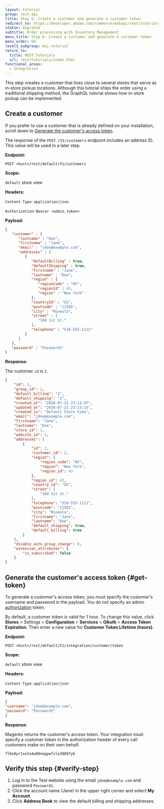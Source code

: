 ```yaml
---
layout: tutorial
group: rest-api
title: Step 6. Create a customer and generate a customer token
redirect_to: https://developer.adobe.com/commerce/webapi/rest/tutorials/inventory/create-customer/
status: migrated
subtitle: Order processing with Inventory Management
menu_title: Step 6. Create a customer and generate a customer token
menu_order: 60
level3_subgroup: msi-tutorial
return_to:
  title: REST Tutorials
  url: rest/tutorials/index.html
functional_areas:
  - Integration
---
```


This step creates a customer that lives close to several stores that serve as in-store pickup locations. Although this tutorial ships the order using a traditional shipping method, the GraphQL tutorial shows how in-store pickup can be implemented.

## Create a customer

If you prefer to use a customer that is already defined on your installation, scroll down to [Generate the customer's access token](#get-token).

The response of the `POST /V1/customers` endpoint includes an address ID. This value will be used in a later step.

**Endpoint:**

`POST <host>/rest/default/V1/customers`

**Scope:**

`default` store view

**Headers:**

`Content-Type`: `application/json`

`Authorization`: `Bearer <admin_token>`

**Payload:**

```json
{
   "customer" : {
      "lastname" : "Doe",
      "firstname" : "Jane",
      "email" : "jdoe@example.com",
      "addresses" : [
         {
            "defaultBilling" : true,
            "defaultShipping" : true,
            "firstname" : "Jane",
            "lastname" : "Doe",
            "region" : {
               "regionCode" : "NY",
               "regionId" : 43,
               "region" : "New York"
            },
            "countryId" : "US",
            "postcode" : "11501",
            "city" : "Mineola",
            "street" : [
               "160 1st St."
            ],
            "telephone" : "516-555-1111"
         }
      ]
   },
   "password" : "Password1"
}
```

**Response:**

The customer `id` is `2`.

```json
{
    "id": 2,
    "group_id": 1,
    "default_billing": "2",
    "default_shipping": "2",
    "created_at": "2020-07-22 23:12:47",
    "updated_at": "2020-07-22 23:13:15",
    "created_in": "Default Store View",
    "email": "jdoe@example.com",
    "firstname": "Jane",
    "lastname": "Doe",
    "store_id": 1,
    "website_id": 1,
    "addresses": [
        {
            "id": 2,
            "customer_id": 2,
            "region": {
                "region_code": "NY",
                "region": "New York",
                "region_id": 43
            },
            "region_id": 43,
            "country_id": "US",
            "street": [
                "160 1st St."
            ],
            "telephone": "516-555-1111",
            "postcode": "11501",
            "city": "Mineola",
            "firstname": "Jane",
            "lastname": "Doe",
            "default_shipping": true,
            "default_billing": true
        }
    ],
    "disable_auto_group_change": 0,
    "extension_attributes": {
        "is_subscribed": false
    }
}
```

## Generate the customer's access token {#get-token}

To generate a customer's access token, you must specify the customer's username and password in the payload. You do not specify an admin [authorization](https://glossary.magento.com/authorization) token.

By default, a customer token is valid for 1 hour. To change this value, click **Stores** > Settings > **Configuration** > **Services** > **OAuth** > **Access Token Expiration**. Then enter a new value for **Customer Token Lifetime (hours)**.

**Endpoint:**

`POST <host>/rest/default/V1/integration/customer/token`

**Scope:**

`default` store view

**Headers:**

`Content-Type`: `application/json`

**Payload:**

```json
{
"username": "jdoe@example.com",
"password": "Password1"
}
```

**Response:**

Magento returns the customer's access token. Your integration must specify a customer token in the authorization header of every call customers make on their own behalf.

`fl0o0yr1xota4w88negpwfsle38807yb`

## Verify this step {#verify-step}

1. Log in to the Test website using the email `jdoe@example.com` and password `Password1`.
1. Click the account name (Jane) in the upper right corner and select **My Account**.
1. Click **Address Book** to view the default billing and shipping addresses.
